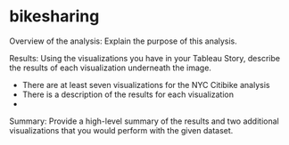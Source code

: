 # bikesharing

Overview of the analysis: Explain the purpose of this analysis.

Results: Using the visualizations you have in your Tableau Story, describe the results of each visualization underneath the image.
  - There are at least seven visualizations for the NYC Citibike analysis
  - There is a description of the results for each visualization
  - 
Summary: Provide a high-level summary of the results and two additional visualizations that you would perform with the given dataset.
